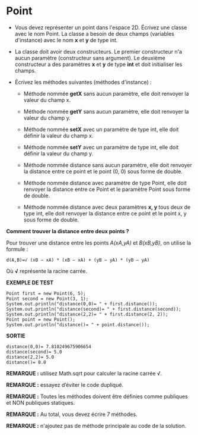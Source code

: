 # Point

+ Vous devez représenter un point dans l'espace 2D. Écrivez une classe avec le nom Point. La classe a besoin de deux champs (variables d'instance) avec le nom **x** et **y** de type int.

+ La classe doit avoir deux constructeurs. Le premier constructeur n'a aucun paramètre (constructeur sans argument). Le deuxième constructeur a des paramètres **x** et **y** de type **int** et doit initialiser les champs.

+ Écrivez les méthodes suivantes (méthodes d'instance) :

    + Méthode nommée **getX** sans aucun paramètre, elle doit renvoyer la valeur du champ x.

    + Méthode nommée **getY** sans aucun paramètre, elle doit renvoyer la valeur du champ y.

    + Méthode nommée **setX** avec un paramètre de type int, elle doit définir la valeur du champ x.

    + Méthode nommée **setY** avec un paramètre de type int, elle doit définir la valeur du champ y.

    + Méthode nommée distance sans aucun paramètre, elle doit renvoyer la distance entre ce point et le point (0, 0) sous forme de double.

    + Méthode nommée distance avec paramètre de type Point, elle doit renvoyer la distance entre ce Point et le paramètre Point sous forme de double.

    + Méthode nommée distance avec deux paramètres **x, y** tous deux de type int, elle doit renvoyer la distance entre ce point et le point x, y sous forme de double.



**Comment trouver la distance entre deux points ?**

Pour trouver une distance entre les points *A(xA,yA)* et *B(xB,yB)*, on utilise la formule :

```
d(A,B)=√ (xB − xA) * (xB – xA) + (yB − yA) * (yB – yA)
```

Où **√** représente la racine carrée.



**EXEMPLE DE TEST**


```
Point first = new Point(6, 5);
Point second = new Point(3, 1);
System.out.println("distance(0,0)= " + first.distance());
System.out.println("distance(second)= " + first.distance(second));
System.out.println("distance(2,2)= " + first.distance(2, 2));
Point point = new Point();
System.out.println("distance()= " + point.distance());
```


**SORTIE**

```
distance(0,0)= 7.810249675906654
distance(second)= 5.0
distance(2,2)= 5.0
distance()= 0.0
```


**REMARQUE :** utilisez Math.sqrt pour calculer la racine carrée √.

**REMARQUE :** essayez d’éviter le code dupliqué.

**REMARQUE :** Toutes les méthodes doivent être définies comme publiques et NON publiques statiques.

**REMARQUE :** Au total, vous devez écrire 7 méthodes.

**REMARQUE :** n'ajoutez pas de méthode principale au code de la solution.
